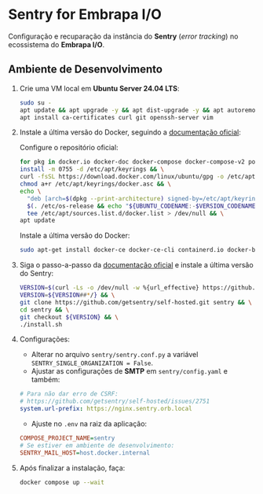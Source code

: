 # Sentry for Embrapa I/O

Configuração e recuparação da instância do **Sentry** (_error tracking_) no ecossistema do **Embrapa I/O**.

<!-- Observação: Em ambiantes **Apple Silicon** será necessário utilizar o UTM com QEMU (emulando a arquitetura AMD64). Nestes casos, habilite 4 CPUs, pelo menos 8GB de RAM e configure a VM para utilizar o processador "`Intel Core Processor (Haswell) (Haswell-v1)`" e habilite os seguintes recursos: `sse4.2`, `sse4.1`, `avx`, `avx2` e `ssse3`. -->

## Ambiente de Desenvolvimento

1. Crie uma VM local em **Ubuntu Server 24.04 LTS**:
   
   ```bash
   sudo su -
   apt update && apt upgrade -y && apt dist-upgrade -y && apt autoremove -y && apt autoclean
   apt install ca-certificates curl git openssh-server vim
   ```

2. Instale a última versão do Docker, seguindo a [documentação oficial](https://docs.docker.com/engine/install/ubuntu/):

   Configure o repositório oficial:

   ```bash
   for pkg in docker.io docker-doc docker-compose docker-compose-v2 podman-docker containerd runc; do sudo apt-get remove $pkg; done && \
   install -m 0755 -d /etc/apt/keyrings && \
   curl -fsSL https://download.docker.com/linux/ubuntu/gpg -o /etc/apt/keyrings/docker.asc && \
   chmod a+r /etc/apt/keyrings/docker.asc && \
   echo \
     "deb [arch=$(dpkg --print-architecture) signed-by=/etc/apt/keyrings/docker.asc] https://download.docker.com/linux/ubuntu \
     $(. /etc/os-release && echo "${UBUNTU_CODENAME:-$VERSION_CODENAME}") stable" | \
     tee /etc/apt/sources.list.d/docker.list > /dev/null && \
   apt update
   ```

   Instale a última versão do Docker:

   ```bash
   sudo apt-get install docker-ce docker-ce-cli containerd.io docker-buildx-plugin docker-compose-plugin
   ```

4. Siga o passo-a-passo da [documentação oficial](https://develop.sentry.dev/self-hosted/) e instale a última versão do Sentry:

   ```bash
   VERSION=$(curl -Ls -o /dev/null -w %{url_effective} https://github.com/getsentry/self-hosted/releases/latest) && \
   VERSION=${VERSION##*/} && \
   git clone https://github.com/getsentry/self-hosted.git sentry && \
   cd sentry && \
   git checkout ${VERSION} && \
   ./install.sh
   ```

5. Configurações:

   - Alterar no arquivo `sentry/sentry.conf.py` a variável `SENTRY_SINGLE_ORGANIZATION = False`.
   - Ajustar as configurações de **SMTP** em `sentry/config.yaml` e também:
   
   ```yaml
   # Para não dar erro de CSRF:
   # https://github.com/getsentry/self-hosted/issues/2751
   system.url-prefix: https://nginx.sentry.orb.local
   ```
   
   - Ajuste no `.env` na raiz da aplicação:
  
   ```ini
   COMPOSE_PROJECT_NAME=sentry
   # Se estiver em ambiente de desenvolvimento:
   SENTRY_MAIL_HOST=host.docker.internal
   ```
   
7. Após finalizar a instalação, faça:

   ```bash
   docker compose up --wait
   ```
